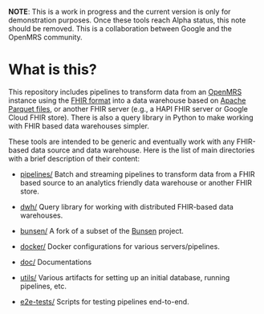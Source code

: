 **NOTE**: This is a work in progress and the current version is only for
demonstration purposes. Once these tools reach Alpha status, this note should be
removed. This is a collaboration between Google and the OpenMRS community.

# What is this?

This repository includes pipelines to transform data from an
[OpenMRS](https://openmrs.org) instance using the
[FHIR format](https://www.hl7.org/fhir/overview.html) into a data warehouse
based on [Apache Parquet files](https://parquet.apache.org), or another FHIR
server (e.g., a HAPI FHIR server or Google Cloud FHIR store). There is also a
query library in Python to make working with FHIR based data warehouses simpler.

These tools are intended to be generic and eventually work with any FHIR-based
data source and data warehouse. Here is the list of main directories with a
brief description of their content:

- [pipelines/](pipelines/) Batch and streaming pipelines to transform data from 
  a FHIR based source to an analytics friendly data warehouse or another FHIR 
  store.

- [dwh/](dwh/) Query library for working with distributed FHIR-based data
  warehouses.

- [bunsen/](bunsen/) A fork of a subset of the
  [Bunsen](https://github.com/cerner/bunsen) project.

- [docker/](docker/) Docker configurations for various servers/pipelines.

- [doc/](doc/) Documentations

- [utils/](utils/) Various artifacts for setting up an initial database, running
  pipelines, etc.
  
- [e2e-tests/](e2e-tests/) Scripts for testing pipelines end-to-end.